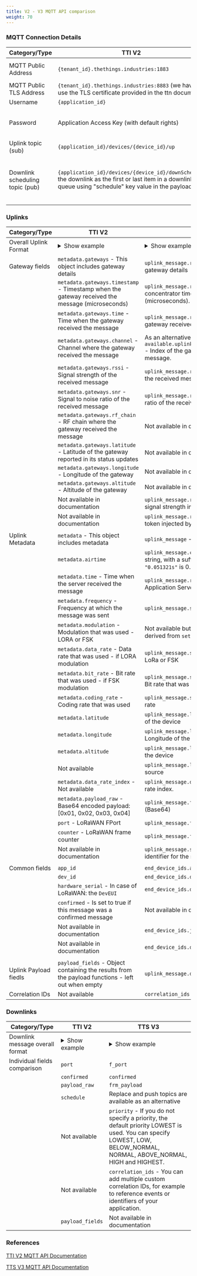 ```yaml
---
title: V2 - V3 MQTT API comparison
weight: 70
---
```


### MQTT Connection Details

| **Category/Type** | **TTI V2** | **TTS V3** |
|---|----|---|
| MQTT Public Address | `{tenant_id}.thethings.industries:1883` | `https://thethings.example.com:1883` (replace with the URL of your deployment) |
| MQTT Public TLS Address | `{tenant_id}.thethings.industries:8883` (we have to use the TLS certificate provided in the ttn document) | `https://thethings.example.com:8883` |
| Username | `{application_id}` | `{application_id}@{tenant_id}` |
| Password | Application Access Key (with default rights) | Application API Key (with "Write downlink application traffic" and "Read application traffic (uplink and downlink)" rights) |
| Uplink topic (sub) | `{application_id}/devices/{device_id}/up` | `v3/{application id}@{tenant id}/devices/{device id}/up` |
| Downlink scheduling topic (pub) | `{application_id}/devices/{device_id}/downSchedule` the downlink as the first or last item in a downlink queue using "schedule" key value in the payload. | Push downlink - `v3/{application id}@{tenant id}/devices/{device id}/down/push`, &emsp; &emsp; &emsp; &emsp; &emsp; &emsp; &emsp; &emsp; &emsp; &emsp; &emsp; &emsp; &emsp;  &emsp; &emsp;  &emsp; &emsp; Replace downlink queue - `v3/{application id}@{tenant id}/devices/{device id}/down/replace` |


### Uplinks

| **Category/Type** | **TTI V2** | **TTS V3** |
|---|----|---|
| Overall Uplink Format | <details><summary>Show example</summary> {<br>"app_id": "my-app-id",  <br>"dev_id": "my-dev-id",  <br>"hardware_serial": "0102030405060708",<br>"port": 1,  <br>"counter": 2,  <br>"is_retry": false,  <br>"confirmed": false,  <br>"payload_raw": "AQIDBA==",  <br>"payload_fields": {<br>"temperature": 1.0,<br>"luminosity": 0.64<br>},,  <br>"metadata": {<br>"airtime": 46336000,  <br>"time": "1970-01-01T00:00:00.000000000Z",  <br>"frequency": 868.1,  <br>"modulation": "LORA",  <br>"data_rate": "SF7BW125",<br>"coding_rate": "4/5",  <br>"gateways": [<br>{<br>"gtw_id": "ttn-herengracht-ams", <br>"timestamp": 12345,  <br>"time": "1970-01-01T00:00:00.000000000Z", <br>"channel": 2,  <br>"rssi": -25,  <br>"snr": 5,  <br>"rf_chain": 0,  <br>"latitude": 52.1234,  <br>"longitude": 6.1234,  <br>"altitude": 6  <br>},<br>//...more if received by more gateways...<br>],<br>"latitude": 52.2345,  <br>"longitude": 6.2345,  <br>"altitude": 2  <br>}<br>} </details> | <details><summary>Show example</summary> {<br>"end_device_ids" : {<br>"device_id" : "my-dev-id",<br>"application_ids" : {<br>"application_id" : "my-app-id"<br>},<br>"dev_eui" : "0102030405060708",<br>"join_eui" : "0102030405060708",<br>"dev_addr" : "01020304"<br>},<br>"correlation_ids" : [<br>// …<br>],<br>"received_at" : "1970-01-01T00:00:00.000000000Z",<br>"uplink_message" : {<br>"session_key_id" : "AXA50tHUGUucuzS/bCGMNw==",<br>"f_cnt" : 1,<br>"frm_payload" : "AQIDBA==",<br>"decoded_payload" : {<br>"temperature": 1.0,<br>"luminosity": 0.64<br>},<br>"rx_metadata" : [ {<br>"gateway_ids" : {<br>"gateway_id" : "ttn-herengracht-ams",<br>"eui" : "9C5C8E00001A05C4"<br>},<br>"time" : "1970-01-01T00:00:00.000000000Z",<br>"timestamp" : 12345,<br>"rssi" : -25,<br>"channel_rssi" : -25,<br>"snr" : 5,<br>"uplink_token" : "ChIKEAoEZ3R3MRIInFyOAAAaBcQQ6L3Vlgk=",<br>"channel_index" : 2<br>} ],<br>"settings" : {<br>"data_rate" : {<br>"lora" : {<br>"bandwidth" : 125000,<br>"spreading_factor" : 7<br>}<br>},<br>"data_rate_index" : 5,<br>"coding_rate" : "4/5",<br>"frequency" : "868100000",<br>"timestamp" : 12345,<br>"time" : "1970-01-01T00:00:00.000000000Z"<br>},<br>"received_at" : "1970-01-01T00:00:00.000000000Z"<br>,"consumed_airtime": "0.051321s",<br>"locations": {<br>"user": {<br>"latitude": 37.97155556731436,<br>"longitude": 23.72678801175413,<br>"altitude": 10,<br>"source": "SOURCE_REGISTRY"<br>}<br>},}<br>} </details> |
| Gateway fields        | `metadata.gateways` - This object includes gateway details| `uplink_message.rx_metadata` - This object includes gateway details|
|                       | `metadata.gateways.timestamp` - Timestamp when the gateway received the message (microseconds)| `uplink_message.rx_metadata.timestamp` - Gateway concentrator timestamp when the Rx finished (microseconds). |
|                       | `metadata.gateways.time` - Time when the gateway received the message | `uplink_message.rx_metadata.time` - Time when the gateway received the message|
|                       | `metadata.gateways.channel` - Channel where the gateway received the message| As an alternative channel_index is `available.uplink_message.rx_metadata.channel_index` - Index of the gateway channel that received the message. |
|                       | `metadata.gateways.rssi` - Signal strength of the received message| `uplink_message.rx_metadata.rssi` - Signal strength of the received message|
|                       | `metadata.gateways.snr` - Signal to noise ratio of the received message| `uplink_message.rx_metadata.snr` - Signal to noise ratio of the received message|
|                       | `metadata.gateways.rf_chain` - RF chain where the gateway received the message| Not available in documentation |
|                       | `metadata.gateways.latitude` - Latitude of the gateway reported in its status updates | Not available in documentation|
|                       | `metadata.gateways.longitude` - Longitude of the gateway| Not available in documentation |
|                       | `metadata.gateways.altitude` - Altitude of the gateway| Not available in documentation |
|                       | Not available in documentation| `uplink_message.rx_metadata.channel_rssi` - Received signal strength indicator of the channel (dBm)|
|                       | Not available in documentation| `uplink_message.rx_metadata.uplink_token` - Uplink token injected by gateway, Gateway Server or fNS|
|                       |||
| Uplink Metadata       | `metadata` - This object includes metadata| `uplink_message` - This object includes metadata |
|                       | `metadata.airtime` | `uplink_message.consumed_airtime` - Formatted as a string, with a suffix for the unit used. For example, `"0.051321s"` is 0.051321 seconds. |
|                       | `metadata.time` - Time when the server received the message| `uplink_message.received_at` - Server time when the Application Server received the message |
|                       | `metadata.frequency` - Frequency at which the message was sent| `uplink_message.settings.frequency` - Frequency (Hz)|
|                       | `metadata.modulation` - Modulation that was used - LORA or FSK| Not available but as an alternative, modulation can be derived from `settings.data_rate` |
|                       | `metadata.data_rate` - Data rate that was used - if LORA modulation| `uplink_message.settings.data_rate` - Data rate of LoRa or FSK |
|                       | `metadata.bit_rate` - Bit rate that was used - if FSK modulation| `uplink_message.settings.data_rate.fsk.bit_rate` - Bit rate that was used - if FSK modulation |
|                       | `metadata.coding_rate` - Coding rate that was used| `uplink_message.settings.coding_rate` - LoRa coding rate |
|                       | `metadata.latitude`| `uplink_message.locations.user.latitude` - Latitude of the device |
|                       | `metadata.longitude` | `uplink_message.locations.user.longitude` - Longitude of the device|
|                       | `metadata.altitude` | `uplink_message.locations.user.altitude` - Altitude of the device |
|                       | Not available | `uplink_message.locations.user.source` - Location source|
|                       | `metadata.data_rate_index` - Not available| `uplink_message.data_rate_index` - LoRaWAN data rate index. |
|                       | `metadata.payload_raw` - Base64 encoded payload: [0x01, 0x02, 0x03, 0x04] | `uplink_message.frm_payload` - Frame payload (Base64)|
|                       | `port` - LoRaWAN FPort| `uplink_message.f_port` - LoRaWAN FPort |
|                       | `counter` - LoRaWAN frame counter| `uplink_message.f_cnt` - LoRaWAN frame counter |
|                       | Not available in documentation| `uplink_message.session_key_id` - Join Server issued identifier for the session keys used by this uplink |
|                       |||
| Common fields         | `app_id` | `end_device_ids.application_ids.application_id` |
|                       | `dev_id` | `end_device_ids.device_id` |
|                       | `hardware_serial` - In case of LoRaWAN: the `DevEUI` | `end_device_ids.dev_eui` |
|                       | `confirmed` - Is set to true if this message was a confirmed message | Not available in documentation |
|                       | Not available in documentation | `end_device_ids.join_eui` |
|                       | Not available in documentation | `end_device_ids.dev_addr` |
|                       | | |
| Uplink Payload fiedls | `payload_fields` - Object containing the results from the payload functions - left out when empty | `uplink_message.decoded_payload` |
| Correlation IDs       | Not available | `correlation_ids` |

### Downlinks

| **Category/Type** | **TTI V2** | **TTS V3** |
|---|----|---|
| Downlink message overall format | <details><summary>Show example</summary>{<br>"port": 1, <br>"confirmed": false,<br>"payload_raw": "AQIDBA==", <br>"schedule": "replace",<br>}<br><br> or use payload_fields instead <br><br> {<br>"port": 1,<br>"confirmed": false,<br>"payload_fields": {<br>"led": true<br>},<br>"schedule": "replace", // allowed values: "replace" (default), "first", "last"} </details> | <details><summary>Show example</summary> {<br>"downlinks": [{<br>"f_port": 15,<br>"frm_payload": "vu8=",<br>"priority": "HIGH",<br>"confirmed": true,<br>"correlation_ids": ["my-correlation-id"]<br>}]<br>} </details> |
| Individual fields comparison    | `port` | `f_port` |
| | `confirmed` | `confirmed` |
| | `payload_raw` | `frm_payload` |
| | `schedule` | Replace and push topics are available as an alternative |
| | Not available | `priority` - If you do not specify a priority, the default priority LOWEST is used. You can specify LOWEST, LOW, BELOW_NORMAL, NORMAL, ABOVE_NORMAL, HIGH and HIGHEST. |
| | Not available | `correlation_ids` - You can add multiple custom correlation IDs, for example to reference events or identifiers of your application. |
| | `payload_fields` | Not available in documentation |

### References

[TTI V2 MQTT API Documentation](https://www.thethingsnetwork.org/docs/applications/mqtt/api.html)

[TTS V3 MQTT API Documentation](https://enterprise.thethingsstack.io/integrations/mqtt/)
